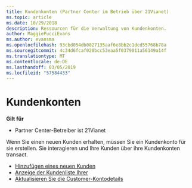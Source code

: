 ```yaml
---
title: Kundenkonten (Partner Center im Betrieb über 21Vianet)
ms.topic: article
ms.date: 10/29/2018
description: Ressourcen für die Verwaltung von Kundenkonten.
author: MaggiePucciEvans
ms.author: evansma
ms.openlocfilehash: 93cbd054db0827135aaf6e8bb2c1dcd55768b78a
ms.sourcegitcommit: 4c34d6fcaf020bcc53eaa5f0379011a56149a14f
ms.translationtype: MT
ms.contentlocale: de-DE
ms.lasthandoff: 03/05/2019
ms.locfileid: "57584433"
---
```

# <a name="customer-accounts"></a>Kundenkonten

**Gilt für**

-   Partner Center-Betreiber ist 21Vianet

Wenn Sie einen neuen Kunden erhalten, müssen Sie ein Kundenkonto für sie erstellen. Sie interagieren und Ihre Kunden über ihre Kundenkonten transact. 

-   [Hinzufügen eines neuen Kunden](add-a-new-customer.md)
-   [Anzeige der Kundenliste Ihrer](see-your-customer-list.md)
-   [Aktualisieren Sie die Customer-Kontodetails](update-customer-account-info.md)

 

 




